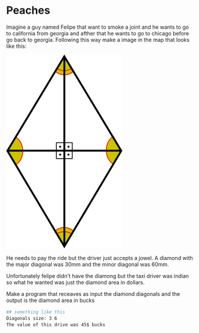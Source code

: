 # Peaches

Imagine a guy named Felipe that want to smoke a joint and he wants to go to california from georgia and afther that he wants to go to chicago before go back to georgia. Following this way make a image in the map that looks like this: 

[![Losango](./imgs/area-do-losango-1.png)](./imgs/area-do-losango-1.png)

He needs to pay the ride but the driver just accepts a jowel. A diamond with the major diagonal was 30mm and the minor diagonal was 60mm. 

Unfortunately felipe didn't have the diamong but the taxi driver was indian so what he wanted was just the diamond area in dollars.

Make a program that receaves as input the diamond diagonals and the output is the diamond area in bucks

```BAsh
## something like this
Diagonals size: 3 6
The value of this drive was 45$ bucks


```

